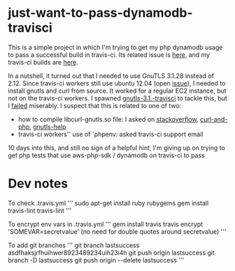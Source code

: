 # just-want-to-pass-dynamodb-travisci
This is a simple project in which I'm trying to get my php dynamodb usage to pass a successful build in travis-ci. Its related issue is [here](https://github.com/aws/aws-sdk-php/issues/588#issuecomment-106895327), and my travis-ci builds are [here](https://travis-ci.org/shadiakiki1986/just-want-to-pass-dynamodb-travisci).

In a nutshell, it turned out that I needed to use GnuTLS 3.1.28 instead of 2.12. Since travis-ci workers still use ubuntu 12.04 (open [issue](https://github.com/travis-ci/travis-ci/issues/2046)), I needed to install gnutls and curl from source. It worked for a regular EC2 instance, but not on the travis-ci workers. I spawned [gnutls-3.1.-travisci](https://github.com/shadiakiki1986/gnutls-3.1-travisci) to tackle this, but I [failed](https://travis-ci.org/shadiakiki1986/gnutls-3.1-travisci) miserably. I suspect that this is related to one of two:
* how to compile libcurl-gnutls.so file: I asked on [stackoverflow](http://stackoverflow.com/questions/30572479/compiling-gnutls-3-1-28-on-travis-ci), [curl-and-php](http://curl.haxx.se/mail/curlphp-2015-06/0000.html), [gnutls-help](http://lists.gnutls.org/pipermail/gnutls-help/2015-June/003881.html)
* travis-ci workers'' use of `phpenv: asked travis-ci support email

10 days into this, and still no sign of a helpful hint, I'm giving up on trying to get php tests that use aws-php-sdk / dynamodb on travis-ci to pass

# Dev notes
To check .travis.yml
'''
sudo apt-get install ruby rubygems
gem install travis-lint
travis-lint
'''

To encrypt env vars in .travis.yml
'''
gem install travis
travis encrypt 'SOMEVAR=secretvalue' (no need for double quotes around secretvalue)
'''

To add git branches
'''
git branch lastsuccess asdfhaksjrfhuihwer8923489234uih23i4h
git push origin lastsuccess
git branch -D lastsuccess
git push origin --delete lastsuccess
'''
